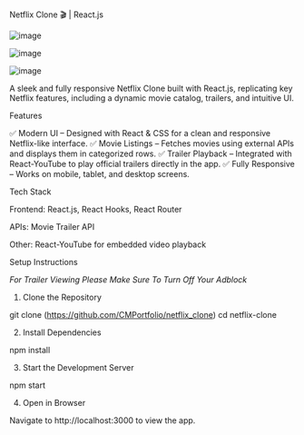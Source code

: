 Netflix Clone 🎬 | React.js



![image](https://github.com/user-attachments/assets/ccaeeb72-32f0-4b55-af67-5d5db560de8b)

![image](https://github.com/user-attachments/assets/2e8a84ce-4200-47a0-9f53-33ab72f22a25)

![image](https://github.com/user-attachments/assets/183c0b72-9c4a-496c-88b5-a8efd8851f29)



A sleek and fully responsive Netflix Clone built with React.js, replicating key Netflix features, including a dynamic movie catalog, trailers, and intuitive UI.

Features

✅ Modern UI – Designed with React & CSS for a clean and responsive Netflix-like interface.
✅ Movie Listings – Fetches movies using external APIs and displays them in categorized rows.
✅ Trailer Playback – Integrated with React-YouTube to play official trailers directly in the app.
✅ Fully Responsive – Works on mobile, tablet, and desktop screens.

Tech Stack

Frontend: React.js, React Hooks, React Router

APIs: Movie Trailer API

Other: React-YouTube for embedded video playback

Setup Instructions

*For Trailer Viewing Please Make Sure To Turn Off Your Adblock*

1. Clone the Repository

git clone (https://github.com/CMPortfolio/netflix_clone)
cd netflix-clone

2. Install Dependencies

npm install

3. Start the Development Server

npm start

4. Open in Browser

Navigate to http://localhost:3000 to view the app.
